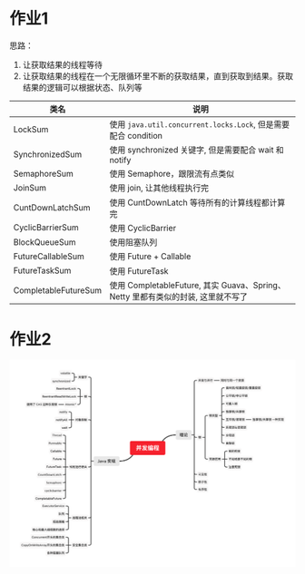 # 作业1

思路：
1. 让获取结果的线程等待
2. 让获取结果的线程在一个无限循环里不断的获取结果，直到获取到结果。获取结果的逻辑可以根据状态、队列等

类名 | 说明
---|---
LockSum | 使用 `java.util.concurrent.locks.Lock`, 但是需要配合 condition
SynchronizedSum | 使用 synchronized 关键字, 但是需要配合 wait 和 notify
SemaphoreSum | 使用 Semaphore，跟限流有点类似
JoinSum | 使用 join, 让其他线程执行完
CuntDownLatchSum | 使用 CuntDownLatch 等待所有的计算线程都计算完
CyclicBarrierSum | 使用 CyclicBarrier
BlockQueueSum | 使用阻塞队列
FutureCallableSum | 使用 Future + Callable
FutureTaskSum | 使用 FutureTask
CompletableFutureSum | 使用 CompletableFuture, 其实 Guava、Spring、Netty 里都有类似的封装, 这里就不写了

# 作业2

![](https://raw.githubusercontent.com/XuChunH/JAVA-000/main/Week_04/homework2/%E5%B9%B6%E5%8F%91%E7%BC%96%E7%A8%8B.png)